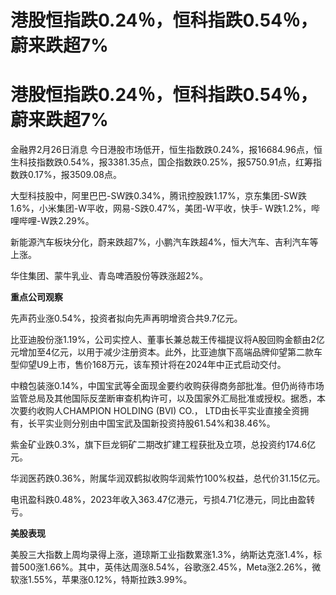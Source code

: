 # 港股恒指跌0.24％，恒科指跌0.54％，蔚来跌超7%

# 港股恒指跌0.24％，恒科指跌0.54％，蔚来跌超7%

金融界2月26日消息
今日港股市场低开，恒生指数跌0.24%，报16684.96点，恒生科技指数跌0.54%，报3381.35点，国企指数跌0.25%，报5750.91点，红筹指数跌0.17%，报3509.08点。

大型科技股中，阿里巴巴-SW跌0.34%，腾讯控股跌1.17%，京东集团-SW跌1.6%，小米集团-W平收，网易-S跌0.47%，美团-W平收，快手-
W跌1.2%，哔哩哔哩-W跌2.29%。

新能源汽车板块分化，蔚来跌超7%，小鹏汽车跌超4%，恒大汽车、吉利汽车等上涨。

华住集团、蒙牛乳业、青岛啤酒股份等跌涨超2%。

**重点公司观察**

先声药业涨0.54%，投资者拟向先声再明增资合共9.7亿元。

比亚迪股份涨1.19%，公司实控人、董事长兼总裁王传福提议将A股回购金额由2亿元增加至4亿元，以用于减少注册资本。此外，比亚迪旗下高端品牌仰望第二款车型仰望U9上市，售价168万元，该车预计将在2024年中正式启动交付。

中粮包装涨0.14%，中国宝武等全面现金要约收购获得商务部批准。但仍尚待市场监管总局及其他国际反垄断审查机构许可，以及国家外汇局批准或授权。据悉，本次要约收购人CHAMPION
HOLDING (BVI) CO.， LTD由长平实业直接全资拥有，长平实业则分别由中国宝武及国新投资持股61.54%和38.46%。

紫金矿业跌0.3%，旗下巨龙铜矿二期改扩建工程获批及立项，总投资约174.6亿元。

华润医药跌0.36%，附属华润双鹤拟收购华润紫竹100%权益，总代价31.15亿元。

电讯盈科跌0.48%，2023年收入363.47亿港元，亏损4.71亿港元，同比由盈转亏。

**美股表现**

美股三大指数上周均录得上涨，道琼斯工业指数累涨1.3%，纳斯达克涨1.4%，标普500涨1.66%。其中，英伟达周涨8.54%，谷歌涨2.45%，Meta涨2.26%，微软涨1.55%，苹果涨0.12%，特斯拉跌3.99%。

